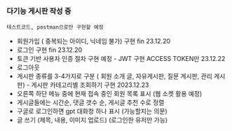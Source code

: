 ### 다기능 게시판 작성 중 
`` 테스트코드, postman으로만 구현할 예정 ``
- 회원가입 ( 중복되는 아이디, 닉네임 불가) 구현 fin 23.12.20
- 로그인 구현 fin 23.12.20
- 토큰 기반 사용자 인증 절차 구현 예정 - JWT 구현 ACCESS TOKEN만 23.12.22
- 로그아웃  
- 게시판 종류를 3-4가지로 구분 ( 회원 소개 글, 자유게시판, 질문 게시판, 관리 게시판) - 게시판 카테고리별 조회하기 구현 2023.12.23
- 오른쪽 하단 메뉴 중에 현재 접속 중인 회원 목록 표시 (웹 소켓 활용 예정)
- 게시글들에는 시간순, 댓글 갯수 순, 게시글 추천 수로 정렬
- 구글로 로그인하면 gpt 대화창 하나 표시 (가능할지는 의문)
- 글 쓰기 (제목, 내용, 이미지 업로드) (로그인한 유저만 가능)




